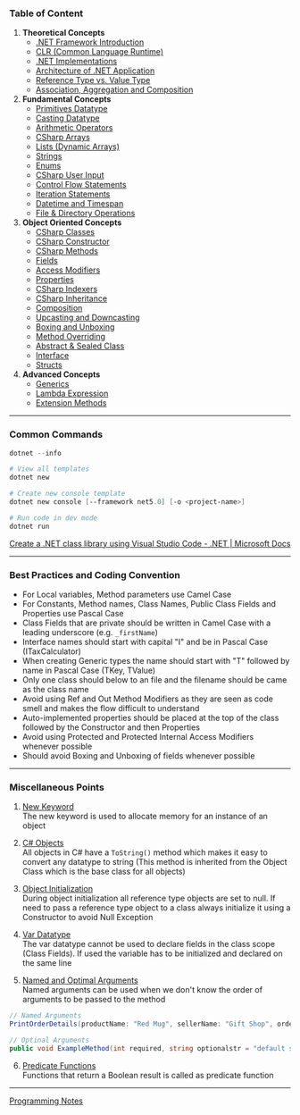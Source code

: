 ### Table of Content

1. **Theoretical Concepts**
	* [.NET Framework Introduction](Theoretical%20Concepts/Dotnet%20Framework%20Intoduction.md)
	* [CLR (Common Language Runtime)](Theoretical%20Concepts/CLR%20%28Common%20Language%20Runtime%29.md)
	* [.NET Implementations](Theoretical%20Concepts/Dotnet%20Implementations.md)
	* [Architecture of .NET Application](Theoretical%20Concepts/Architecture%20of%20.NET%20Application.md)
	* [Reference Type vs. Value Type](Theoretical%20Concepts/Reference%20Type%20vs.%20Value%20Type.md)
	* [Association, Aggregation and Composition](Theoretical%20Concepts/Association,%20Aggregation%20and%20Composition.md)
2. **Fundamental Concepts**
	* [Primitives Datatype](Fundamental%20Concepts/Primitives%20Datatype.md)
	* [Casting Datatype](Fundamental%20Concepts/Casting%20Datatype.md)
	* [Arithmetic Operators](Fundamental%20Concepts/Arithmetic%20Operators.md)
	* [CSharp Arrays](Fundamental%20Concepts/CSharp%20Arrays.md)
	* [Lists (Dynamic Arrays)](Fundamental%20Concepts/Lists%20%28Dynamic%20Arrays%29.md)
	* [Strings](Fundamental%20Concepts/Strings.md)
	* [Enums](Fundamental%20Concepts/Enums.md)
	* [CSharp User Input](Fundamental%20Concepts/CSharp%20User%20Input.md)
	* [Control Flow Statements](Fundamental%20Concepts/Control%20Flow%20Statements.md)
	* [Iteration Statements](Fundamental%20Concepts/Iteration%20Statements.md)
	* [Datetime and Timespan](Fundamental%20Concepts/Datetime%20and%20Timespan.md)
	* [File & Directory Operations](Fundamental%20Concepts/File%20&%20Directory%20Operations.md)
3. **Object Oriented Concepts**
	* [CSharp Classes](Object%20Oriented%20Concepts/CSharp%20Classes.md)
	* [CSharp Constructor](Object%20Oriented%20Concepts/CSharp%20Constructor.md)
	* [CSharp Methods](Object%20Oriented%20Concepts/CSharp%20Methods.md)
	* [Fields](Object%20Oriented%20Concepts/Fields.md)
	* [Access Modifiers](Object%20Oriented%20Concepts/Access%20Modifiers.md)
	* [Properties](Object%20Oriented%20Concepts/Properties.md)
	* [CSharp Indexers](Object%20Oriented%20Concepts/CSharp%20Indexers.md)
	* [CSharp Inheritance](Object%20Oriented%20Concepts/CSharp%20Inheritance.md)
	* [Composition](Object%20Oriented%20Concepts/Composition.md)
	* [Upcasting and Downcasting](Object%20Oriented%20Concepts/Upcasting%20and%20Downcasting.md)
	* [Boxing and Unboxing](Object%20Oriented%20Concepts/Boxing%20and%20Unboxing.md)
	* [Method Overriding](Object%20Oriented%20Concepts/Method%20Overriding.md)
	* [Abstract & Sealed Class](Object%20Oriented%20Concepts/Abstract%20&%20Sealed%20Class.md)
	* [Interface](Object%20Oriented%20Concepts/Interface.md)
	* [Structs](Object%20Oriented%20Concepts/Structs.md)
4. **Advanced Concepts**
	* [Generics](Advanced%20Concepts/CSharp%20Generics.md)
	* [Lambda Expression](Advanced%20Concepts/CSharp%20Lambda%20Expression.md)
	* [Extension Methods](Advanced%20Concepts/Extension%20Methods.md)

---

### Common Commands

````powershell
dotnet --info 

# View all templates 
dotnet new 

# Create new console template 
dotnet new console [--framework net5.0] [-o <project-name>]

# Run code in dev mode 
dotnet run
````

[Create a .NET class library using Visual Studio Code - .NET | Microsoft Docs](https://docs.microsoft.com/en-us/dotnet/core/tutorials/library-with-visual-studio-code)

---

### Best Practices and Coding Convention

* For Local variables, Method parameters use Camel Case
* For Constants, Method names, Class Names, Public Class Fields and Properties use Pascal Case
* Class Fields that are private should be written in Camel Case with a leading underscore (e.g. `_firstName`)
* Interface names should start with capital "I" and be in Pascal Case (ITaxCalculator)
* When creating Generic types the name should start with "T" followed by name in Pascal Case (TKey, TValue)
* Only one class should below to an file and the filename should be came as the class name
* Avoid using Ref and Out Method Modifiers as they are seen as code smell and makes the flow difficult to understand
* Auto-implemented properties should be placed at the top of the class followed by the Constructor and then Properties
* Avoid using Protected and Protected Internal Access Modifiers whenever possible
* Should avoid Boxing and Unboxing of fields whenever possible

---

### Miscellaneous Points

1. <u>New Keyword</u>  
   The new keyword is used to allocate memory for an instance of an object

2. <u>C# Objects</u>  
   All objects in C# have a `ToString()` method which makes it easy to convert any datatype to string (This method is inherited from the Object Class which is the base class for all objects)

3. <u>Object Initialization</u>  
   During object initialization all reference type objects are set to null. If need to pass a reference type object to a class always initialize it using a Constructor to avoid Null Exception

4. <u>Var Datatype</u>  
   The var datatype cannot be used to declare fields in the class scope (Class Fields). If used the variable has to be initialized and declared on the same line

5. <u>Named and Optimal Arguments</u>  
   Named arguments can be used when we don't know the order of arguments to be passed to the method

````csharp
// Named Arguments 
PrintOrderDetails(productName: "Red Mug", sellerName: "Gift Shop", orderNum: 31);

// Optinal Arguments 
public void ExampleMethod(int required, string optionalstr = "default string", int optionalint = 10) {}
````

6. <u>Predicate Functions</u>  
   Functions that return a Boolean result is called as predicate function

---

[Programming Notes](../Programming%20Notes.md)
